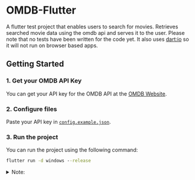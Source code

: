 # OMDB-Flutter

A flutter test project that enables users to search for movies. Retrieves searched movie data using the omdb api and serves it to the user. Please note that no tests have been written for the code yet. It also uses [dart:io](https://api.dart.dev/stable/2.19.2/dart-io/dart-io-library.html) so it will not run on browser based apps.

## Getting Started

### 1. Get your OMDB API Key

You can get your API key for the OMDB API at the [OMDB Website](https://www.omdbapi.com/apikey.aspx).

### 2. Configure files

Paste your API key in [`config.example.json`](./config.example.json).

### 3. Run the project

You can run the project using the following command:

```cmd
flutter run -d windows --release
```

<details>
  <summary>Note:</summary>
  As of right now, the project will not work for browser based apps.
</details>

